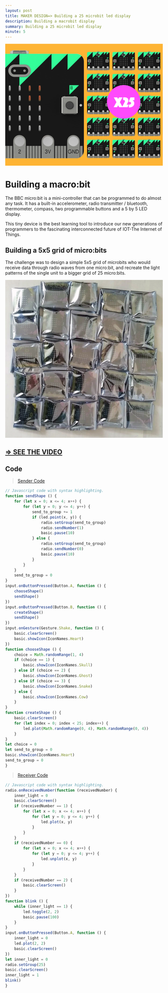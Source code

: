```yaml
---
layout: post
title: MAKER DESIGN=> Building a 25 microbit led display
description: Building a macrobit display
summary: Building a 25 microbit led display
minute: 5
---
```


![x25 microbit display](/assets/images/code/MB/mbx25.png)

# Building a macro:bit

The BBC micro:bit is a mini-controller that can be programmed to do almost any task. It has a built-in accelerometer, radio transmitter / bluetooth, thermometer, compass, two programmable buttons and a 5 by 5 LED display.

This tiny device is the best learning tool to introduce our new generations of programmers to the fascinating interconnected future of IOT-The Internet of Things.

## Building a 5x5 grid of micro:bits

The challenge was to design a simple 5x5 grid of microbits who would receive data through radio waves from one micro:bit, and recreate the light patterns of the single unit to a bigger grid of 25 micro:bits.

![x25 microbit display](/assets/images/code/MB/silver.jpg)

## [=> SEE THE VIDEO](https://www.youtube.com/watch?v=Qwjg-GyTLRw&feature=youtu.be)

## Code

> [Sender Code](https://makecode.microbit.org/44062-46375-02900-64749)

```js
// Javascript code with syntax highlighting.
function sendShape () {
    for (let x = 0; x <= 4; x++) {
        for (let y = 0; y <= 4; y++) {
            send_to_group += 1
            if (led.point(x, y)) {
                radio.setGroup(send_to_group)
                radio.sendNumber(1)
                basic.pause(10)
            } else {
                radio.setGroup(send_to_group)
                radio.sendNumber(0)
                basic.pause(10)
            }
        }
    }
    send_to_group = 0
}
input.onButtonPressed(Button.A, function () {
    chooseShape()
    sendShape()
})
input.onButtonPressed(Button.B, function () {
    createShape()
    sendShape()
})
input.onGesture(Gesture.Shake, function () {
    basic.clearScreen()
    basic.showIcon(IconNames.Heart)
})
function chooseShape () {
    choice = Math.randomRange(1, 4)
    if (choice == 1) {
        basic.showIcon(IconNames.Skull)
    } else if (choice == 2) {
        basic.showIcon(IconNames.Ghost)
    } else if (choice == 3) {
        basic.showIcon(IconNames.Snake)
    } else {
        basic.showIcon(IconNames.Cow)
    }
}
function createShape () {
    basic.clearScreen()
    for (let index = 0; index < 25; index++) {
        led.plot(Math.randomRange(0, 4), Math.randomRange(0, 4))
    }
}
let choice = 0
let send_to_group = 0
basic.showIcon(IconNames.Heart)
send_to_group = 0
}
```

> [Receiver Code](https://makecode.microbit.org/48079-81697-88730-98123)

```js
// Javascript code with syntax highlighting.
radio.onReceivedNumber(function (receivedNumber) {
    inner_light = 0
    basic.clearScreen()
    if (receivedNumber == 1) {
        for (let x = 0; x <= 4; x++) {
            for (let y = 0; y <= 4; y++) {
                led.plot(x, y)
            }
        }
    }
    if (receivedNumber == 0) {
        for (let x = 0; x <= 4; x++) {
            for (let y = 0; y <= 4; y++) {
                led.unplot(x, y)
            }
        }
    }
    if (receivedNumber == 2) {
        basic.clearScreen()
    }
})
function blink () {
    while (inner_light == 1) {
        led.toggle(2, 2)
        basic.pause(100)
    }
}
input.onButtonPressed(Button.A, function () {
    inner_light = 0
    led.plot(2, 2)
    basic.clearScreen()
})
let inner_light = 0
radio.setGroup(25)
basic.clearScreen()
inner_light = 1
blink()
}
```

